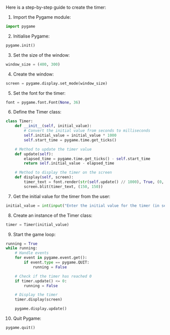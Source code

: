 Here is a step-by-step guide to create the timer:

1. Import the Pygame module:

```python
import pygame
```

2. Initialise Pygame:

```python
pygame.init()
```

3. Set the size of the window:

```python
window_size = (400, 300)
```

4. Create the window:

```python
screen = pygame.display.set_mode(window_size)
```

5. Set the font for the timer:

```python
font = pygame.font.Font(None, 36)
```

6. Define the Timer class:

```python
class Timer:
    def __init__(self, initial_value):
        # Convert the initial value from seconds to milliseconds
        self.initial_value = initial_value * 1000
        self.start_time = pygame.time.get_ticks()

    # Method to update the timer value
    def update(self):
        elapsed_time = pygame.time.get_ticks() - self.start_time
        return self.initial_value - elapsed_time

    # Method to display the timer on the screen
    def display(self, screen):
        timer_text = font.render(str(self.update() // 1000), True, (0, 0, 0))
        screen.blit(timer_text, (150, 150))
```

7. Get the initial value for the timer from the user:

```python
initial_value = int(input("Enter the initial value for the timer (in seconds): "))
```

8. Create an instance of the Timer class:

```python
timer = Timer(initial_value)
```

9. Start the game loop:

```python
running = True
while running:
    # Handle events
    for event in pygame.event.get():
        if event.type == pygame.QUIT:
            running = False

    # Check if the timer has reached 0
    if timer.update() <= 0:
        running = False

    # Display the timer
    timer.display(screen)

    pygame.display.update()
```

10. Quit Pygame:

```python
pygame.quit()
```
